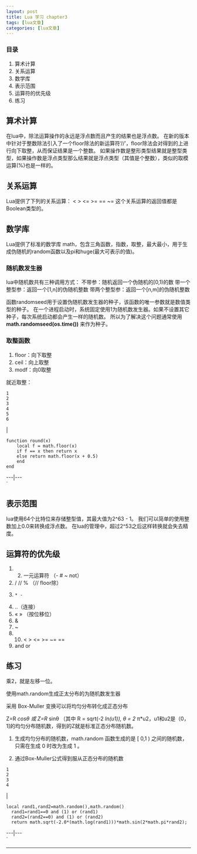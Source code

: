 ```yaml
---
layout: post
title: Lua 学习 chapter3  
tags: [lua文章]
categories: [lua文章]
---
```

### 目录

  1. 算术计算
  2. 关系运算
  3. 数学库
  4. 表示范围
  5. 运算符的优先级
  6. 练习

## 算术计算

在lua中，除法运算操作的永远是浮点数而且产生的结果也是浮点数。
在新的版本中针对于整数除法引入了一个floor除法的新运算符‘//’，floor除法会对得到的上进行向下取整，从而保证结果是一个整数。
如果操作数是整形类型结果就是整型类型，如果操作数是浮点类型那么结果就是浮点类型（其值是个整数），类似的取模运算(%)也是一样的。

## 关系运算

Lua提供了下列的关系运算： < > <= >= == ~= 这个关系运算的返回值都是Boolean类型的。

## 数学库

Lua提供了标准的数学库 math，包含三角函数，指数，取整，最大最小，用于生成伪随机的random函数以及pi和huge(最大可表示的值)。

### 随机数发生器

lua中随机数共有三种调用方式： 不带参：随机返回一个伪随机的[0,1)的数 带一个整型参：返回一个[1,n]的伪随机整数
带两个整型参：返回一个[n,m]的伪随机整数

函数randomseed用于设置伪随机数发生器的种子，该函数的唯一参数就是数值类型的种子。
在一个进程启动时，系统固定使用1为随机数发生器。如果不设置其它种子，每次系统启动都会产生一样的随机数。 所以为了解决这个问题通常使用
**math.randomseed(os.time())** 来作为种子。

### 取整函数

  1. floor：向下取整
  2. ceil：向上取整
  3. modf：向0取整

就近取整：

    
    
    1
    2
    3
    4
    5
    6
    

|

    
    
    function round(x)
    	local f = math.floor(x)
    	if f == x then return x
    	else return math.floor(x + 0.5)
    	end
    end
      
  
---|---  
`

## 表示范围

lua使用64个比特位来存储整型值，其最大值为2^63 - 1。 我们可以简单的使用整数加上0.0来转换成浮点数。
在lua的管理中，超过2^53之后这样转换就会失去精度。

## 运算符的优先级

  1.   2. 一元运算符 （- # ~ not）
  3. / // % （// floor除）
  4.     * -
  5. ..（连接）
  6. « » （按位移位）
  7. &
  8. ~
  9.   10. < > <= >= ~= ==  
  11. and or

## 练习

乘2，就是左移一位。

使用math.random生成正太分布的为随机数发生器

采用 Box-Muller 变换可以将均匀分布转化成正态分布

Z=R _cosθ 或 Z=R_ sinθ （其中 R = sqrt(-2 _ln(u1)), θ = 2_
π*u2，u1和u2是（0，1]的均匀分布随机数，得到的Z就是标准正态分布随机数。

  1. 生成均匀分布的随机数，math.random 函数生成的是 [ 0,1 ) 之间的随机数，只需在生成 0 时改为生成 1 。

  2. 通过Box-Muller公式得到服从正态分布的随机数

    
    
    1
    2
    3
    4
    

|

    
    
    local rand1,rand2=math.random(),math.random()
      rand1=rand1==0 and (1) or (rand1)
      rand2=(rand2==0) and (1) or (rand2)
      return math.sqrt(-2.0*(math.log(rand1)))*math.sin(2*math.pi*rand2);	
      
  
---|---  
`

* * *